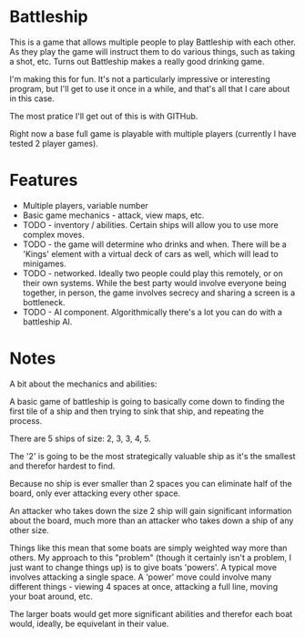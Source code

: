 Battleship
==========

This is a game that allows multiple people to play Battleship with each other. As they play the game will instruct them to do various things, such as taking a shot, etc. Turns out Battleship makes a really good drinking game.

I'm making this for fun. It's not a particularly impressive or interesting program, but I'll get to use it once in a while, and that's all that I care about in this case.

The most pratice I'll get out of this is with GITHub.

Right now a base full game is playable with multiple players (currently I have tested 2 player games).

Features
========
* Multiple players, variable number
* Basic game mechanics - attack, view maps, etc.
* TODO - inventory / abilities. Certain ships will allow you to use more complex moves.
* TODO - the game will determine who drinks and when. There will be a 'Kings' element with a virtual deck of cars as          well, which will lead to minigames.
* TODO - networked. Ideally two people could play this remotely, or on their own systems. While the best party would          involve everyone being together, in person, the game involves secrecy and sharing a screen is a bottleneck.
* TODO - AI component. Algorithmically there's a lot you can do with a battleship AI. 

Notes
=====


A bit about the mechanics and abilities: 

A basic game of battleship is going to basically come down to finding the first tile of a ship and then trying to sink that ship, and repeating the process.

There are 5 ships of size: 2, 3, 3, 4, 5.

The '2' is going to be the most strategically valuable ship as it's the smallest and therefor hardest to find.

Because no ship is ever smaller than 2 spaces you can eliminate half of the board, only ever attacking every other space. 

An attacker who takes down the size 2 ship will gain significant information about the board, much more than an attacker who takes down a ship of any other size.

Things like this mean that some boats are simply weighted way more than others. My approach to this "problem" (though it certainly isn't a problem, I just want to change things up) is to give boats 'powers'. A typical move involves attacking a single space. A 'power' move could involve many different things - viewing 4 spaces at once, attacking a full line, moving your boat around, etc.

The larger boats would get more significant abilities and therefor each boat would, ideally, be equivelant in their value.
